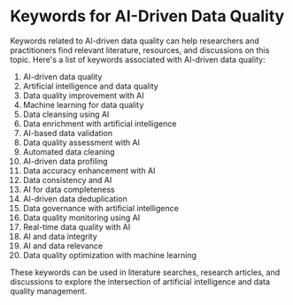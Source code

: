 # Keywords for AI-Driven Data Quality
Keywords related to AI-driven data quality can help researchers and practitioners find relevant literature, resources, and discussions on this topic. Here's a list of keywords associated with AI-driven data quality:

1. AI-driven data quality
2. Artificial intelligence and data quality
3. Data quality improvement with AI
4. Machine learning for data quality
5. Data cleansing using AI
6. Data enrichment with artificial intelligence
7. AI-based data validation
8. Data quality assessment with AI
9. Automated data cleaning
10. AI-driven data profiling
11. Data accuracy enhancement with AI
12. Data consistency and AI
13. AI for data completeness
14. AI-driven data deduplication
15. Data governance with artificial intelligence
16. Data quality monitoring using AI
17. Real-time data quality with AI
18. AI and data integrity
19. AI and data relevance
20. Data quality optimization with machine learning

These keywords can be used in literature searches, research articles, and discussions to explore the intersection of artificial intelligence and data quality management.
